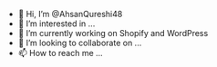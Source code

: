- 👋 Hi, I’m @AhsanQureshi48
- 👀 I’m interested in ...
- 🌱 I’m currently working on Shopify and WordPress
- 💞️ I’m looking to collaborate on ...
- 📫 How to reach me ...

<!---
AhsanQureshi48/AhsanQureshi48 is a ✨ special ✨ repository because its `README.md` (this file) appears on your GitHub profile.
You can click the Preview link to take a look at your changes.
--->
